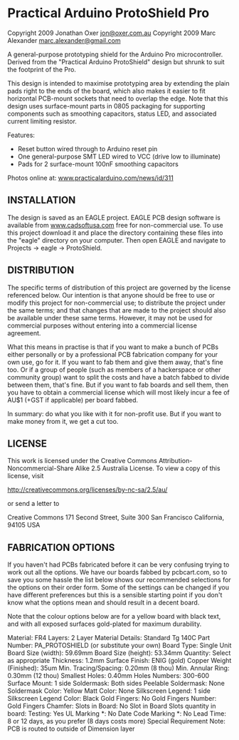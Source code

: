 Practical Arduino ProtoShield Pro
=================================
Copyright 2009 Jonathan Oxer <jon@oxer.com.au>
Copyright 2009 Marc Alexander <marc.alexander@gmail.com>

A general-purpose prototyping shield for the Arduino Pro
microcontroller. Derived from the "Practical Arduino ProtoShield"
design but shrunk to suit the footprint of the Pro.

This design is intended to maximise prototyping area by extending the
plain pads right to the ends of the board, which also makes it easier
to fit horizontal PCB-mount sockets that need to overlap the edge. Note
that this design uses surface-mount parts in 0805 packaging for
supporting components such as smoothing capacitors, status LED, and
associated current limiting resistor.

Features:
 * Reset button wired through to Arduino reset pin
 * One general-purpose SMT LED wired to VCC (drive low to illuminate)
 * Pads for 2 surface-mount 100nF smoothing capacitors

Photos online at:
  www.practicalarduino.com/news/id/311


INSTALLATION
------------
The design is saved as an EAGLE project. EAGLE PCB design software is
available from www.cadsoftusa.com free for non-commercial use. To use
this project download it and place the directory containing these files
into the "eagle" directory on your computer. Then open EAGLE and
navigate to Projects -> eagle -> ProtoShield.


DISTRIBUTION
------------
The specific terms of distribution of this project are governed by the
license referenced below. Our intention is that anyone should be free
to use or modify this project for non-commercial use; to distribute the
project under the same terms; and that changes that are made to the
project should also be available under these same terms. However, it may
not be used for commercial purposes without entering into a commercial
license agreement.

What this means in practise is that if you want to make a bunch of PCBs
either personally or by a professional PCB fabrication company for your
own use, go for it. If you want to fab them and give them away, that's
fine too. Or if a group of people (such as members of a hackerspace or
other community group) want to split the costs and have a batch fabbed
to divide between them, that's fine. But if you want to fab boards and
sell them, then you have to obtain a commercial license which will most
likely incur a fee of AU$1 (+GST if applicable) per board fabbed.

In summary: do what you like with it for non-profit use. But if you want
to make money from it, we get a cut too.


LICENSE
-------
This work is licensed under the Creative Commons Attribution-
Noncommercial-Share Alike 2.5 Australia License. To view a copy of this
license, visit

  http://creativecommons.org/licenses/by-nc-sa/2.5/au/

or send a letter to

  Creative Commons
  171 Second Street, Suite 300
  San Francisco
  California, 94105
  USA


FABRICATION OPTIONS
-------------------
If you haven't had PCBs fabricated before it can be very confusing
trying to work out all the options. We have our boards fabbed by
pcbcart.com, so to save you some hassle the list below shows our
recommended selections for the options on their order form. Some of the
settings can be changed if you have different preferences but this is a
sensible starting point if you don't know what the options mean and
should result in a decent board.

Note that the colour options below are for a yellow board with black
text, and with all exposed surfaces gold-plated for maximum durability.

Material:                 FR4
Layers:                   2 Layer
Material Details:         Standard Tg 140C
Part Number:              PA_PROTOSHIELD (or substitute your own)
Board Type:               Single Unit
Board Size (width):       59.69mm
Board Size (height):      53.34mm
Quantity:                 Select as appropriate
Thickness:                1.2mm
Surface Finish:           ENIG (gold)
Copper Weight (Finished): 35um
Min. Tracing/Spacing:     0.20mm    (8 thou)
Min. Annular Ring:        0.30mm    (12 thou)
Smallest Holes:           0.40mm
Holes Numbers:            300-600
Surface Mount:            1 side
Soldermask:               Both sides
Peelable Soldermask:      None
Soldermask Color:         Yellow
Matt Color:               None
Silkscreen Legend:        1 side
Silkscreen Legend Color:  Black
Gold Fingers:             No
Gold Fingers Number:
Gold Fingers Chamfer:
Slots in Board:           No Slot in Board
Slots quantity in board:
Testing:                  Yes
UL Marking *:             No
Date Code Marking *:      No
Lead Time:                8 or 12 days, as you prefer (8 days costs more)
Special Requirement Note: PCB is routed to outside of Dimension layer
